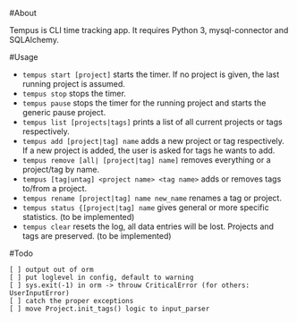 #About

Tempus is CLI time tracking app. It requires Python 3, mysql-connector and SQLAlchemy.

#Usage

* `tempus start [project]` starts the timer. If no project is given, the last running project is assumed.
* `tempus stop` stops the timer.
* `tempus pause` stops the timer for the running project and starts the generic pause project.
* `tempus list [projects|tags]` prints a list of all current projects or tags respectively.
* `tempus add [project|tag] name` adds a new project or tag respectively. If a new project is added, the user is asked for tags he wants to add.
* `tempus remove [all| [project|tag] name]` removes everything or a project/tag by name.
* `tempus [tag|untag] <project name> <tag name>` adds or removes tags to/from a project.
* `tempus rename [project|tag] name new_name` renames a tag or project.
* `tempus status {[project|tag] name` gives general or more specific statistics. (to be implemented)
* `tempus clear` resets the log, all data entries will be lost. Projects and tags are preserved. (to be implemented)

#Todo
```
[ ] output out of orm
[ ] put loglevel in config, default to warning
[ ] sys.exit(-1) in orm -> throuw CriticalError (for others: UserInputError)
[ ] catch the proper exceptions
[ ] move Project.init_tags() logic to input_parser

```
